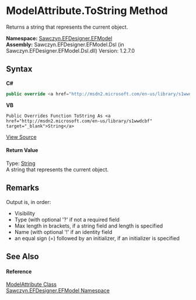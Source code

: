 # ModelAttribute.ToString Method 
 

Returns a string that represents the current object.

**Namespace:**&nbsp;<a href="N_Sawczyn_EFDesigner_EFModel">Sawczyn.EFDesigner.EFModel</a><br />**Assembly:**&nbsp;Sawczyn.EFDesigner.EFModel.Dsl (in Sawczyn.EFDesigner.EFModel.Dsl.dll) Version: 1.2.7.0

## Syntax

**C#**<br />
``` C#
public override <a href="http://msdn2.microsoft.com/en-us/library/s1wwdcbf" target="_blank">string</a> ToString()
```

**VB**<br />
``` VB
Public Overrides Function ToString As <a href="http://msdn2.microsoft.com/en-us/library/s1wwdcbf" target="_blank">String</a>
```

<a href="https://github.com/msawczyn/EFDesigner/tree/master/src/Dsl/CustomCode/Partials/ModelAttribute.cs#L538" title="View the source code">View Source</a><br />

#### Return Value
Type: <a href="http://msdn2.microsoft.com/en-us/library/s1wwdcbf" target="_blank">String</a><br />A string that represents the current object.

## Remarks
Output is, in order: <ul><li>Visibility</li><li>Type (with optional '?' if not a required field</li><li>Max length in brackets, if a string field and length is specified</li><li>Name (with optional '!' if an identity field</li><li>an equal sign (=) followed by an initializer, if an initializer is specified</li></ul>

## See Also


#### Reference
<a href="T_Sawczyn_EFDesigner_EFModel_ModelAttribute">ModelAttribute Class</a><br /><a href="N_Sawczyn_EFDesigner_EFModel">Sawczyn.EFDesigner.EFModel Namespace</a><br />